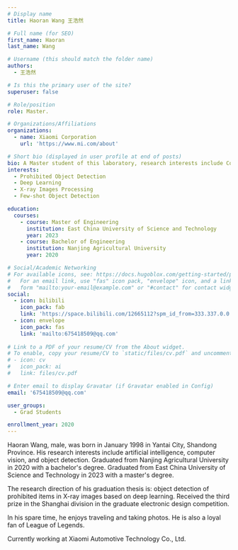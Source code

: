 ```yaml
---
# Display name
title: Haoran Wang 王浩然

# Full name (for SEO)
first_name: Haoran
last_name: Wang

# Username (this should match the folder name)
authors:
  - 王浩然

# Is this the primary user of the site?
superuser: false

# Role/position
role: Master.

# Organizations/Affiliations
organizations:
  - name: Xiaomi Corporation
    url: 'https://www.mi.com/about'

# Short bio (displayed in user profile at end of posts)
bio: A Master student of this laboratory, research interests include Computer Vision, Few-shot Object Detection and X-ray Images Processing.
interests:
  - Prohibited Object Detection
  - Deep Learning
  - X-ray Images Processing
  - Few-shot Object Detection

education:
  courses:
    - course: Master of Engineering
      institution: East China University of Science and Technology
      year: 2023
    - course: Bachelor of Engineering
      institution: Nanjing Agricultural University
      year: 2020

# Social/Academic Networking
# For available icons, see: https://docs.hugoblox.com/getting-started/page-builder/#icons
#   For an email link, use "fas" icon pack, "envelope" icon, and a link in the
#   form "mailto:your-email@example.com" or "#contact" for contact widget.
social:
  - icon: bilibili
    icon_pack: fab
    link: 'https://space.bilibili.com/12665112?spm_id_from=333.337.0.0'
  - icon: envelope
    icon_pack: fas
    link: 'mailto:675418509@qq.com'
    
# Link to a PDF of your resume/CV from the About widget.
# To enable, copy your resume/CV to `static/files/cv.pdf` and uncomment the lines below.
# - icon: cv
#   icon_pack: ai
#   link: files/cv.pdf

# Enter email to display Gravatar (if Gravatar enabled in Config)
email: '675418509@qq.com'

user_groups:
  - Grad Students

enrollment_year: 2020
---
```


Haoran Wang, male, was born in January 1998 in Yantai City, Shandong Province. His research interests include artificial intelligence, computer vision, and object detection. Graduated from Nanjing Agricultural University in 2020 with a bachelor's degree. Graduated from East China University of Science and Technology in 2023 with a master's degree.

The research direction of his graduation thesis is: object detection of prohibited items in X-ray images based on deep learning. Received the third prize in the Shanghai division in the graduate electronic design competition.

In his spare time, he enjoys traveling and taking photos. He is also a loyal fan of League of Legends. 

Currently working at Xiaomi Automotive Technology Co., Ltd.
